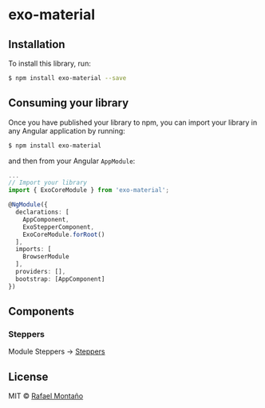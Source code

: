 # exo-material

## Installation

To install this library, run:

```bash
$ npm install exo-material --save
```

## Consuming your library

Once you have published your library to npm, you can import your library in any Angular application by running:

```bash
$ npm install exo-material
```

and then from your Angular `AppModule`:

```typescript
...
// Import your library
import { ExoCoreModule } from 'exo-material';

@NgModule({
  declarations: [
    AppComponent,
    ExoStepperComponent,
    ExoCoreModule.forRoot()
  ],
  imports: [
    BrowserModule
  ],
  providers: [],
  bootstrap: [AppComponent]
})

```


## Components

### Steppers
Module Steppers -> [Steppers](https://github.com/ExOLever/exo-material/tree/master/src/steppers)

## License

MIT © [Rafael Montaño](rafael@exo.works.es)
